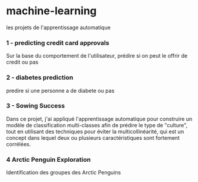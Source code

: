 # machine-learning
les projets de l'apprentissage automatique 
### 1 - predicting credit card approvals
Sur la base du comportement de l'utilisateur, prédire si on peut le offrir  de credit ou pas

### 2 - diabetes prediction
predire si une personne a de diabete ou pas

### 3 - Sowing Success

Dans ce projet, j'ai appliqué l'apprentissage automatique pour construire un modèle de classification multi-classes afin de prédire le type de "culture", tout en utilisant des techniques pour éviter la multicollinéarité, qui est un concept dans lequel deux ou plusieurs caractéristiques sont fortement corrélées.

### 4 Arctic Penguin Exploration
Identification des groupes des Arctic Penguins
